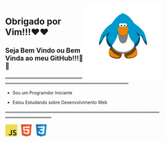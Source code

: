 <img src = "Action_Dance_Light_Blue.webp" width = "250px" align = 'right'>

<h1>Obrigado por Vim!!!❤️❤️</h1>
<h2>Seja Bem Vindo ou Bem Vinda ao meu GitHub!!!🗿🍷</h2>
<p>═════════════════════════════════════════════════════════════════</p>
<ul>
  <li><p>Sou um Programdor Iniciante</p></li>
  <li><p>Estou Estudando sobre Desenvolvimento Web</p></li>
</ul>  
<p>═════════════════════════════════════════════════════════════════</p>
<div>
  <img src="https://github.com/devicons/devicon/blob/master/icons/javascript/javascript-original.svg" title="JavaScript" alt="JavaScript" width="40" height="40"/>&nbsp;
  <img src="https://github.com/devicons/devicon/blob/master/icons/html5/html5-original.svg" title="HTML5" alt="HTML" width="40" height="40"/>&nbsp;
  <img src = "https://github.com/devicons/devicon/blob/master/icons/css3/css3-original.svg" title="CSS3" alt="CSS" width="40" height="40"/>&nbsp;
</div>

